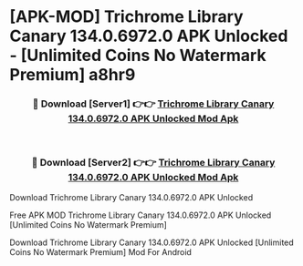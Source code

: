 # [APK-MOD] Trichrome Library Canary 134.0.6972.0 APK Unlocked - [Unlimited Coins No Watermark Premium] a8hr9



<div align="center">
<h3>🔴 Download [Server1] 👉👉 <a href="https://momento.my/?title=Trichrome_Library_Canary_134.0.6972.0_APK_Unlocked">Trichrome Library Canary 134.0.6972.0 APK Unlocked Mod Apk</a></h3><br>

<h3>🔴 Download [Server2] 👉👉 <a href="https://momento.my/?title=Trichrome_Library_Canary_134.0.6972.0_APK_Unlocked">Trichrome Library Canary 134.0.6972.0 APK Unlocked Mod Apk</a></h3>
</div>



Download Trichrome Library Canary 134.0.6972.0 APK Unlocked 

Free APK MOD Trichrome Library Canary 134.0.6972.0 APK Unlocked [Unlimited Coins No Watermark Premium]

Download Trichrome Library Canary 134.0.6972.0 APK Unlocked [Unlimited Coins No Watermark Premium] Mod For Android
